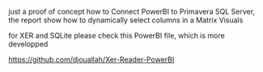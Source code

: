 just a proof of concept how to Connect PowerBI to Primavera SQL Server, the report show how to dynamically select columns in a Matrix Visuals


for XER and SQLite please check this PowerBI file, which is more developped

https://github.com/djouallah/Xer-Reader-PowerBI
